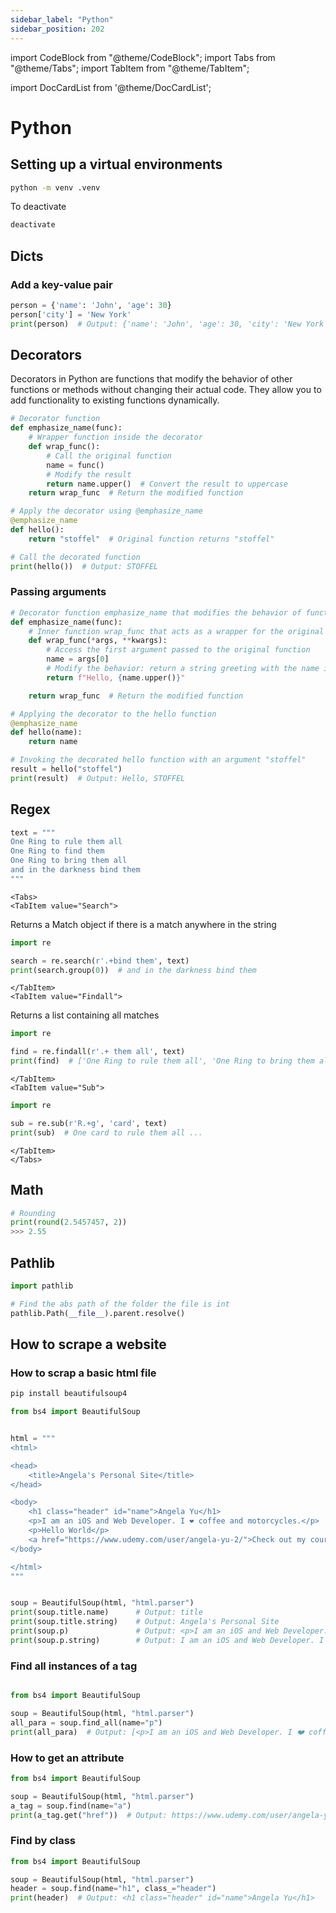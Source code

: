 ```yaml
---
sidebar_label: "Python"
sidebar_position: 202
---
```


import CodeBlock from "@theme/CodeBlock";
import Tabs from "@theme/Tabs";
import TabItem from "@theme/TabItem";

import DocCardList from '@theme/DocCardList';

# Python

<DocCardList />

## Setting up a virtual environments

```bash
python -m venv .venv
```

To deactivate

```bash
deactivate
```


## Dicts

### Add a key-value pair

```python
person = {'name': 'John', 'age': 30}
person['city'] = 'New York'
print(person)  # Output: {'name': 'John', 'age': 30, 'city': 'New York'}
```

## Decorators

Decorators in Python are functions that modify the behavior of other functions or methods without changing their actual code. They allow you to add functionality to existing functions dynamically.

```python
# Decorator function
def emphasize_name(func):
    # Wrapper function inside the decorator
    def wrap_func():
        # Call the original function
        name = func()
        # Modify the result
        return name.upper()  # Convert the result to uppercase
    return wrap_func  # Return the modified function

# Apply the decorator using @emphasize_name
@emphasize_name
def hello():
    return "stoffel"  # Original function returns "stoffel"

# Call the decorated function
print(hello())  # Output: STOFFEL
```

### Passing arguments

```python
# Decorator function emphasize_name that modifies the behavior of functions
def emphasize_name(func):
    # Inner function wrap_func that acts as a wrapper for the original function
    def wrap_func(*args, **kwargs):
        # Access the first argument passed to the original function
        name = args[0]
        # Modify the behavior: return a string greeting with the name in uppercase
        return f"Hello, {name.upper()}"

    return wrap_func  # Return the modified function

# Applying the decorator to the hello function
@emphasize_name
def hello(name):
    return name

# Invoking the decorated hello function with an argument "stoffel"
result = hello("stoffel")
print(result)  # Output: Hello, STOFFEL
```

## Regex

```python
text = """
One Ring to rule them all
One Ring to find them
One Ring to bring them all
and in the darkness bind them
"""
```

```mdx-code-block
<Tabs>
<TabItem value="Search">
```

Returns a Match object if there is a match anywhere in the string

```python
import re

search = re.search(r'.+bind them', text)
print(search.group(0))  # and in the darkness bind them
```

```mdx-code-block
</TabItem>
<TabItem value="Findall">
```

Returns a list containing all matches

```python
import re

find = re.findall(r'.+ them all', text)
print(find)  # ['One Ring to rule them all', 'One Ring to bring them all']
```

```mdx-code-block
</TabItem>
<TabItem value="Sub">
```

```python
import re

sub = re.sub(r'R.+g', 'card', text)
print(sub)  # One card to rule them all ...
```

```mdx-code-block
</TabItem>
</Tabs>
```

## Math

```python
# Rounding
print(round(2.5457457, 2))
>>> 2.55
```

## Pathlib

```python
import pathlib

# Find the abs path of the folder the file is int
pathlib.Path(__file__).parent.resolve()
```

## How to scrape a website

### How to scrap a basic html file

```bash title="Terminal"
pip install beautifulsoup4
```

```python
from bs4 import BeautifulSoup


html = """
<html>

<head>
	<title>Angela's Personal Site</title>
</head>

<body>
	<h1 class="header" id="name">Angela Yu</h1>
	<p>I am an iOS and Web Developer. I ❤️ coffee and motorcycles.</p>
	<p>Hello World</p>
    <a href="https://www.udemy.com/user/angela-yu-2/">Check out my courses on Udemy</a>
</body>

</html>
"""


soup = BeautifulSoup(html, "html.parser")
print(soup.title.name)      # Output: title
print(soup.title.string)    # Output: Angela's Personal Site
print(soup.p)               # Output: <p>I am an iOS and Web Developer. I ❤️ coffee and motorcycles.</p>
print(soup.p.string)        # Output: I am an iOS and Web Developer. I ❤️ coffee and motorcycles.
```

### Find all instances of a tag

```python

from bs4 import BeautifulSoup

soup = BeautifulSoup(html, "html.parser")
all_para = soup.find_all(name="p")
print(all_para)  # Output: [<p>I am an iOS and Web Developer. I ❤️ coffee and motorcycles.</p>, <p>Hello World</p>]
```

### How to get an attribute

```python
from bs4 import BeautifulSoup

soup = BeautifulSoup(html, "html.parser")
a_tag = soup.find(name="a")
print(a_tag.get("href"))  # Output: https://www.udemy.com/user/angela-yu-2/
```

### Find by class

```python
from bs4 import BeautifulSoup

soup = BeautifulSoup(html, "html.parser")
header = soup.find(name="h1", class_="header")
print(header)  # Output: <h1 class="header" id="name">Angela Yu</h1>
```
